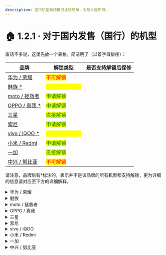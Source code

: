 ```yaml
---
description: 国行机型解锁情况比较简单，对号入座即可。
---
```


# 🏠 1.2.1 · 对于国内发售（国行）的机型

废话不多说，这里先放一个表格，简洁明了（以首字母排序）：

| 品牌                                                        | 解锁类型                                       | 是否支持解锁后保修 |
| --------------------------------------------------------- | ------------------------------------------ | --------- |
| [华为 / 荣耀](for\_domestic\_models.md#model-test)            | <mark style="color:red;">不可解锁</mark>       |           |
| [魅族 \*](for\_domestic\_models.md#mei-zu)                  | <mark style="color:yellow;">第三方强制解锁</mark> |           |
| [moto / 拯救者](for\_domestic\_models.md#moto-zheng-jiu-zhe) | <mark style="color:green;">申请解锁</mark>     |           |
| [OPPO / 真我 \*](for\_domestic\_models.md#oppo-zhen-wo)     | <mark style="color:green;">申请解锁</mark>     |           |
| [三星](for\_domestic\_models.md#san-xing)                   | <mark style="color:green;">直接解锁</mark>     |           |
| [索尼](for\_domestic\_models.md#suo-ni)                     | <mark style="color:green;">申请解锁</mark>     |           |
| [vivo / iQOO \*](for\_domestic\_models.md#vivo-iqoo)      | <mark style="color:yellow;">第三方强制解锁</mark> |           |
| [小米 / Redmi](for\_domestic\_models.md#xiao-mi-redmi)      | <mark style="color:green;">申请解锁</mark>     |           |
| [一加](for\_domestic\_models.md#yi-jia)                     | <mark style="color:green;">直接解锁</mark>     |           |
| [中兴 / 努比亚](for\_domestic\_models.md#undefined)            | <mark style="color:red;">不可解锁</mark>       |           |

请注意，品牌后有\*标注的，表示并不是该品牌的所有机型都支持解锁，更为详细的信息请对应至下方的详细解释。

<details>

<summary>华为 / 荣耀</summary>



</details>

<details>

<summary>魅族</summary>



</details>

<details>

<summary>moto / 拯救者</summary>



</details>

<details>

<summary>OPPO / 真我</summary>



</details>

<details>

<summary>三星</summary>



</details>

<details>

<summary>索尼</summary>



</details>

<details>

<summary>vivo / iQOO</summary>



</details>

<details>

<summary>小米 / Redmi</summary>



</details>

<details>

<summary>一加</summary>



</details>

<details>

<summary>中兴 / 努比亚</summary>



</details>
